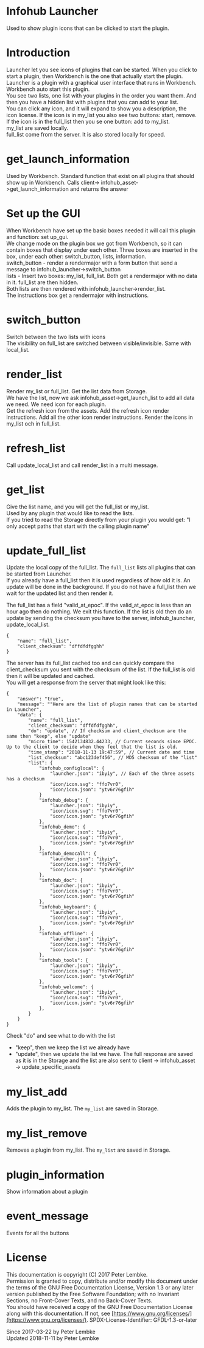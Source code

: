 # Infohub Launcher

Used to show plugin icons that can be clicked to start the plugin.

# Introduction

Launcher let you see icons of plugins that can be started. When you click to start a plugin, then Workbench is the one
that actually start the plugin.  
Launcher is a plugin with a graphical user interface that runs in Workbench. Workbench auto start this plugin.  
You see two lists, one list with your plugins in the order you want them. And then you have a hidden list with plugins
that you can add to your list.  
You can click any icon, and it will expand to show you a description, the icon license. If the icon is in my_list you
also see two buttons: start, remove.  
If the icon is in the full_list then you se one button: add to my_list.  
my_list are saved locally.  
full_list come from the server. It is also stored locally for speed.

# get_launch_information

Used by Workbench. Standard function that exist on all plugins that should show up in Workbench. Calls client->
infohub_asset->get_launch_information and returns the answer

# Set up the GUI

When Workbench have set up the basic boxes needed it will call this plugin and function: set up_gui.  
We change mode on the plugin box we got from Workbench, so it can contain boxes that display under each other. Three
boxes are inserted in the box, under each other: switch_button, lists, information.  
switch_button - render a rendermajor with a form button that send a message to infohub_launcher->switch_button  
lists - Insert two boxes: my_list, full_list. Both get a rendermajor with no data in it. full_list are then hidden.  
Both lists are then rendered with infohub_launcher->render_list.  
The instructions box get a rendermajor with instructions.

# switch_button

Switch between the two lists with icons  
The visibility on full_list are switched between visible/invisible. Same with local_list.

# render_list

Render my_list or full_list. Get the list data from Storage.  
We have the list, now we ask infohub_asset->get_launch_list to add all data we need. We need icon for each plugin.  
Get the refresh icon from the assets. Add the refresh icon render instructions. Add all the other icon render
instructions. Render the icons in my_list och in full_list.

# refresh_list

Call update_local_list and call render_list in a multi message.

# get_list

Give the list name, and you will get the full_list or my_list.  
Used by any plugin that would like to read the lists.  
If you tried to read the Storage directly from your plugin you would get:
"I only accept paths that start with the calling plugin name"

# update_full_list

Update the local copy of the full_list. The `full_list` lists all plugins that can be started from Launcher.  
If you already have a full_list then it is used regardless of how old it is. An update will be done in the background.
If you do not have a full_list then we wait for the updated list and then render it.

The full_list has a field "valid_at_epoc". If the valid_at_epoc is less than an hour ago then do nothing. We exit this
function. If the list is old then do an update by sending the checksum you have to the server, infohub_launcher,
update_local_list.

```
{
    "name": "full_list",
    "client_checksum": "dffdfdfgghh"
}
```

The server has its full_list cached too and can quickly compare the client_checksum you sent with the checksum of the
list. If the full_list is old then it will be updated and cached.  
You will get a response from the server that might look like this:

```
{
    "answer": "true",
    "message": ""Here are the list of plugin names that can be started in Launcher",
    "data": {
        "name": "full_list",
        "client_checksum": "dffdfdfgghh",
        "do": "update", // If checksum and client_checksum are the same then "keep", else "update"
        "micro_time": 1542134832.44233, // Current seconds since EPOC. Up to the client to decide when they feel that the list is old.
        "time_stamp": "2018-11-13 19:47:59", // Current date and time
        "list_checksum": "abc123def456", // MD5 checksum of the "list"
        "list": {
            "infohub_configlocal": {
                "launcher.json": "ibyiy", // Each of the three assets has a checksum
                "icon/icon.svg": "ffo7vr0",
                "icon/icon.json": "ytv6r76gfih"
            }
            "infohub_debug": {
                "launcher.json": "ibyiy",
                "icon/icon.svg": "ffo7vr0",
                "icon/icon.json": "ytv6r76gfih"
            },
            "infohub_demo": {
                "launcher.json": "ibyiy",
                "icon/icon.svg": "ffo7vr0",
                "icon/icon.json": "ytv6r76gfih"
            },
            "infohub_democall": {
                "launcher.json": "ibyiy",
                "icon/icon.svg": "ffo7vr0",
                "icon/icon.json": "ytv6r76gfih"
            },
            "infohub_doc": {
                "launcher.json": "ibyiy",
                "icon/icon.svg": "ffo7vr0",
                "icon/icon.json": "ytv6r76gfih"
            },
            "infohub_keyboard": {
                "launcher.json": "ibyiy",
                "icon/icon.svg": "ffo7vr0",
                "icon/icon.json": "ytv6r76gfih"
            },
            "infohub_offline": {
                "launcher.json": "ibyiy",
                "icon/icon.svg": "ffo7vr0",
                "icon/icon.json": "ytv6r76gfih"
            },
            "infohub_tools": {
                "launcher.json": "ibyiy",
                "icon/icon.svg": "ffo7vr0",
                "icon/icon.json": "ytv6r76gfih"
            },
            "infohub_welcome": {
                "launcher.json": "ibyiy",
                "icon/icon.svg": "ffo7vr0",
                "icon/icon.json": "ytv6r76gfih"
            },
        }
    }
}
```

Check "do" and see what to do with the list

- "keep", then we keep the list we already have
- "update", then we update the list we have. The full response are saved as it is in the Storage and the list are also
  sent to client -> infohub_asset -> update_specific_assets

# my_list_add

Adds the plugin to my_list. The `my_list` are saved in Storage.

# my_list_remove

Removes a plugin from my_list. The `my_list` are saved in Storage.

# plugin_information

Show information about a plugin

# event_message

Events for all the buttons

# License

This documentation is copyright (C) 2017 Peter Lembke.  
Permission is granted to copy, distribute and/or modify this document under the terms of the GNU Free Documentation
License, Version 1.3 or any later version published by the Free Software Foundation; with no Invariant Sections, no
Front-Cover Texts, and no Back-Cover Texts.  
You should have received a copy of the GNU Free Documentation License along with this documentation. If not,
see [https://www.gnu.org/licenses/](https://www.gnu.org/licenses/). SPDX-License-Identifier: GFDL-1.3-or-later

Since 2017-03-22 by Peter Lembke  
Updated 2018-11-11 by Peter Lembke  
